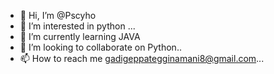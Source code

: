 - 👋 Hi, I’m @Pscyho
- 👀 I’m interested in python ...
- 🌱 I’m currently learning JAVA
- 💞️ I’m looking to collaborate on Python..
- 📫 How to reach me gadigeppategginamani8@gmail.com...

<!---
Pscyho/Pscyho is a ✨ special ✨ repository because its `README.md` (this file) appears on your GitHub profile.
You can click the Preview link to take a look at your changes.
--->
